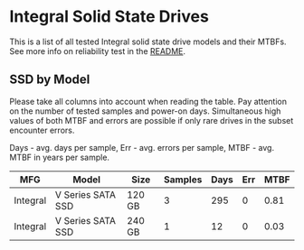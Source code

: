 Integral Solid State Drives
===========================

This is a list of all tested Integral solid state drive models and their MTBFs. See
more info on reliability test in the [README](https://github.com/bsdhw/SMART).

SSD by Model
------------

Please take all columns into account when reading the table. Pay attention on the
number of tested samples and power-on days. Simultaneous high values of both MTBF
and errors are possible if only rare drives in the subset encounter errors.

Days - avg. days per sample,
Err  - avg. errors per sample,
MTBF - avg. MTBF in years per sample.

| MFG       | Model              | Size   | Samples | Days  | Err   | MTBF |
|-----------|--------------------|--------|---------|-------|-------|------|
| Integral  | V Series SATA SSD  | 120 GB | 3       | 295   | 0     | 0.81   |
| Integral  | V Series SATA SSD  | 240 GB | 1       | 12    | 0     | 0.03   |
